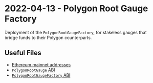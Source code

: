 # 2022-04-13 - Polygon Root Gauge Factory

Deployment of the `PolygonRootGaugeFactory`, for stakeless gauges that bridge funds to their Polygon counterparts.

## Useful Files

- [Ethereum mainnet addresses](./output/mainnet.json)
- [`PolygonRootGauge` ABI](./abi/PolygonRootGauge.json)
- [`PolygonRootGaugeFactory` ABI](./abi/PolygonRootGaugeFactory.json)

